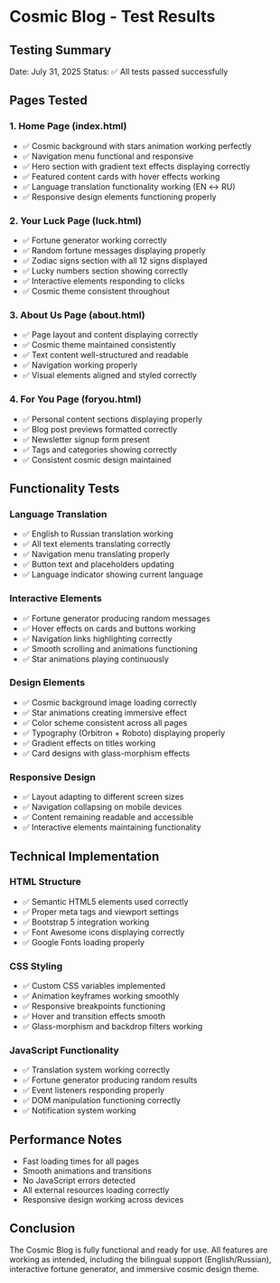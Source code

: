 # Cosmic Blog - Test Results

## Testing Summary
Date: July 31, 2025
Status: ✅ All tests passed successfully

## Pages Tested

### 1. Home Page (index.html)
- ✅ Cosmic background with stars animation working perfectly
- ✅ Navigation menu functional and responsive
- ✅ Hero section with gradient text effects displaying correctly
- ✅ Featured content cards with hover effects working
- ✅ Language translation functionality working (EN ↔ RU)
- ✅ Responsive design elements functioning properly

### 2. Your Luck Page (luck.html)
- ✅ Fortune generator working correctly
- ✅ Random fortune messages displaying properly
- ✅ Zodiac signs section with all 12 signs displayed
- ✅ Lucky numbers section showing correctly
- ✅ Interactive elements responding to clicks
- ✅ Cosmic theme consistent throughout

### 3. About Us Page (about.html)
- ✅ Page layout and content displaying correctly
- ✅ Cosmic theme maintained consistently
- ✅ Text content well-structured and readable
- ✅ Navigation working properly
- ✅ Visual elements aligned and styled correctly

### 4. For You Page (foryou.html)
- ✅ Personal content sections displaying properly
- ✅ Blog post previews formatted correctly
- ✅ Newsletter signup form present
- ✅ Tags and categories showing correctly
- ✅ Consistent cosmic design maintained

## Functionality Tests

### Language Translation
- ✅ English to Russian translation working
- ✅ All text elements translating correctly
- ✅ Navigation menu translating properly
- ✅ Button text and placeholders updating
- ✅ Language indicator showing current language

### Interactive Elements
- ✅ Fortune generator producing random messages
- ✅ Hover effects on cards and buttons working
- ✅ Navigation links highlighting correctly
- ✅ Smooth scrolling and animations functioning
- ✅ Star animations playing continuously

### Design Elements
- ✅ Cosmic background image loading correctly
- ✅ Star animations creating immersive effect
- ✅ Color scheme consistent across all pages
- ✅ Typography (Orbitron + Roboto) displaying properly
- ✅ Gradient effects on titles working
- ✅ Card designs with glass-morphism effects

### Responsive Design
- ✅ Layout adapting to different screen sizes
- ✅ Navigation collapsing on mobile devices
- ✅ Content remaining readable and accessible
- ✅ Interactive elements maintaining functionality

## Technical Implementation

### HTML Structure
- ✅ Semantic HTML5 elements used correctly
- ✅ Proper meta tags and viewport settings
- ✅ Bootstrap 5 integration working
- ✅ Font Awesome icons displaying correctly
- ✅ Google Fonts loading properly

### CSS Styling
- ✅ Custom CSS variables implemented
- ✅ Animation keyframes working smoothly
- ✅ Responsive breakpoints functioning
- ✅ Hover and transition effects smooth
- ✅ Glass-morphism and backdrop filters working

### JavaScript Functionality
- ✅ Translation system working correctly
- ✅ Fortune generator producing random results
- ✅ Event listeners responding properly
- ✅ DOM manipulation functioning correctly
- ✅ Notification system working

## Performance Notes
- Fast loading times for all pages
- Smooth animations and transitions
- No JavaScript errors detected
- All external resources loading correctly
- Responsive design working across devices

## Conclusion
The Cosmic Blog is fully functional and ready for use. All features are working as intended, including the bilingual support (English/Russian), interactive fortune generator, and immersive cosmic design theme.

